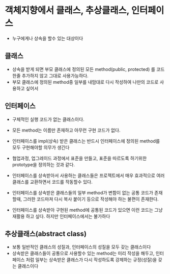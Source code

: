 # 객체지향에서 클래스, 추상클래스, 인터페이스
* 누구에게나 상속을 할수 있는 대상이다

## 클래스
* 상속을 받게 되면 부모 클래스에 정의된 모든 method(public, protected) 를 코드한줄 추가하지 않고 그대로 사용가능하다.
* 부모 클래스에 정의된 method중 일부를 내맘대로 다시 작성하여 나만의 코드로 사용하고 싶어서

## 인터페이스
* 구체적인 실행 코드가 없는 클래스이다.
* 모든 method는 이름만 존재하고 아무런 구현 코드가 없다.
* 인터페이스를 impl(상속) 받은 클래스는 반드시 인터페이스에 정의된 method를 모두 구현해야할 의무가 생긴다
* 협업과정, 업그레이드 과정에서 표준을 만들고, 표준을 따르도록 하기위한 prototype을 정의하는 것과 같다.
* 인터페이스를 상속받아서 사용하는 클래스들은 프로젝트에서 매우 효과적으로 여러 클래스를 교환하면서 코드를 작동할수 있다.

* 인터페이스를 상속받은 클래스들의 일부 method가 변함이 없는 공통 코드가 존재할때, 그러한 코드마져 다시 복사 붙이기 등으로 작성해야 하는 불편이 존재한다.

* 인터페이스를 상속받아 구현된 method에 공통된 코드가 있으면 이런 코드는 그냥 재활용 하고 싶다. 하지만 인터페이스에서는 불가하다

## 추상클래스(abstract class)
* 보통 일반적인 클래스의 성질과, 인터페이스의 성질을 모두 갖는 클래스이다
* 상속받은 클래스들이 공통으로 사용할수 있는 method는 미리 작성을 해두고, 인터페이스 처럼 일부는 상속받은 클래스가 다시 작성하도록 강제하는 규정(성질)을 갖는 클래스이다

